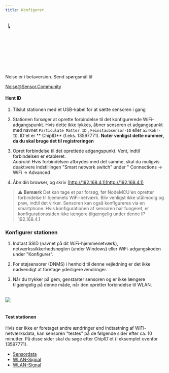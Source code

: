 ```yaml
---
title: Konfigurer
---
```


  <div class="max-w-screen-xl mx-auto pb-5">
      <div class="p-2 rounded-lg bg-indigo-100 shadow-lg sm:p-3">
      <div class="flex items-center">
            <span class="p-2 rounded-lg bg-indigo-500">
              <svg class="h-8 w-8 text-white" fill="none" viewBox="0 0 0 24 24" stroke="currentColor">
                <path stroke-linecap="round" stroke-linejoin="round" stroke-width="2" d="M11 5.882V19.24a1.76 1.76 1.76 0 01-3.417.592l-2.147-6.15M18 13a3 3 0 100-6M5. 436 13.683A4.001 4.001 4.001 0 017 6h1.832c4.1 0 7.625-1.234 9.168-3v14c-1.543-1.766-5.067-3-9.168-3H7a3.988 3.988 0 01-1.564-.317z" >
              </svg>
            </span>
        <div class="flex flex-wrap">
          <div class="flex-wrap flex">
            <p class="pt-1 text-indigo-700 font-medium">
                Noise er i betaversion. Send spørgsmål til</p>
          <a href="mailto:Noise@Sensor.Community" class="ml-1 font-medium understregning text-white hover:text-yellow-600">
                  Noise@Sensor.Community</a>
          </div>
           </div>
      </div>
    </div>
  </div>


#### Hent ID

1. Tilslut stationen med et USB-kabel for at sætte sensoren i gang

2. Stationen forsøger at oprette forbindelse til det konfigurerede WiFi-adgangspunkt. Hvis dette ikke lykkes, åbner
   sensoren et adgangspunkt med navnet `Particulate Matter ID` , `Feinstaubsensor-ID` eller `airRohr-ID`. ID'et er **
   ChipID** (f.eks. 13597771). **Notér venligst dette nummer, da du skal bruge det til registreringen**

3. Opret forbindelse til det oprettede adgangspunkt. Vent, indtil forbindelsen er etableret.<br>*Android*: Hvis
   forbindelsen afbrydes med det samme, skal du muligvis deaktivere indstillingen "Smart network switch" under "
   Connections -> WiFi -> Advanced

4. Åbn din browser, og skriv [http://192.168.4.1](http://192.168.4.1)

> ⚠️ **Bemærk** Det kan tage et par forsøg, før NodeMCU'en opretter forbindelse til hjemmets WiFi-netværk. Bliv venligst ikke utålmodig og prøv, indtil det virker. Sensoren kan også konfigureres via en smartphone. Hvis konfigurationen af sensoren har fungeret, er konfigurationssiden ikke længere tilgængelig under denne IP 192.168.4.1

### Konfigurer stationen

1. Indtast SSID (navnet på dit WiFi-hjemmenetværk), netværkssikkerhedsnøglen (under Windows) eller WiFi-adgangskoden
   under "Konfigurer".

2. For støjsensorer (DNMS) i henhold til denne vejledning er det ikke nødvendigt at foretage yderligere ændringer.

3. Når du trykker på gem, genstarter sensoren og er ikke længere tilgængelig på denne måde, når den opretter forbindelse
   til WLAN.

<br>

<img src="../docs/airrohr_config_initial.jpg" loading="lazy"/>
<br>
<br>

#### Test stationen

Hvis der ikke er foretaget andre ændringer end indtastning af WiFi-netværksdata, kan sensoren "testes" på de følgende
sider efter ca. 10 minutter. På disse sider skal du søge efter ChipID'et (i eksemplet ovenfor 13597771).

* [Sensordata](www.madavi.de/sensor/graph.php)
* [WLAN-Signal](www.madavi.de/sensor/signal.php)
* [WLAN-Signal](www.madavi.de/sensor/signal.php)



